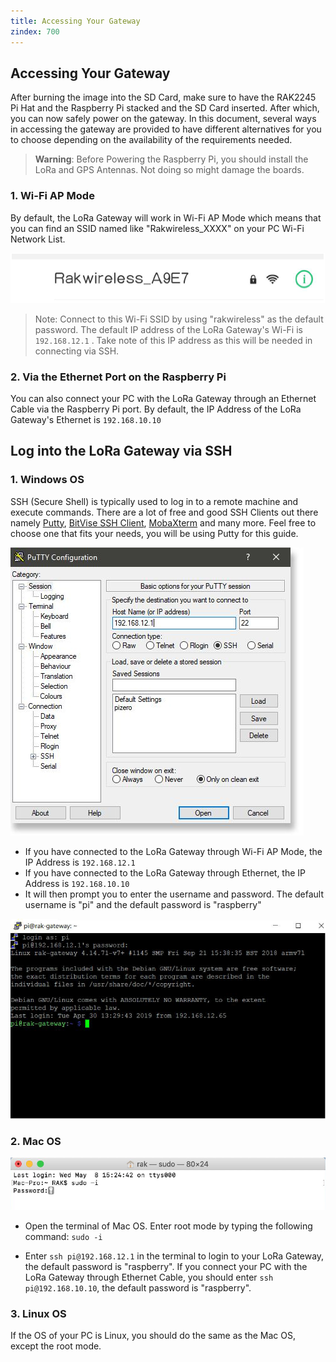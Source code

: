 ```yaml
---
title: Accessing Your Gateway
zindex: 700
---
```


## Accessing Your Gateway

After burning the image into the SD Card, make sure to have the RAK2245 Pi Hat and the Raspberry Pi stacked and the SD Card inserted. After which, you can now safely power on the gateway. In this document, several ways in accessing the gateway are provided to have different alternatives for you to choose depending on the availability of the requirements needed.

>**Warning**: Before Powering the Raspberry Pi, you should install the LoRa and GPS Antennas. Not doing so might damage the boards.

### 1. Wi-Fi AP Mode

By default, the LoRa Gateway will work in Wi-Fi AP Mode which means that you can find an SSID named like "Rakwireless_XXXX" on your PC Wi-Fi Network List.

![Figure 1: RAKWireless Access Point](images/access-point-wifi.png)

>Note: Connect to this Wi-Fi SSID by using "rakwireless" as the default password. The default IP address of the LoRa Gateway's Wi-Fi is `192.168.12.1` . Take note of this IP address as this will be needed in connecting via SSH.

### 2. Via the Ethernet Port on the Raspberry Pi 
You can also connect your PC with the LoRa Gateway through an Ethernet Cable via the Raspberry Pi port. By default, the IP Address of the LoRa Gateway's Ethernet is `192.168.10.10`

## Log into the LoRa Gateway via SSH

### 1. Windows OS
SSH (Secure Shell) is typically used to log in to a remote machine and execute commands. There are a lot of free and good SSH Clients out there namely [Putty](https://www.chiark.greenend.org.uk/~sgtatham/putty/latest.html), [BitVise SSH Client](https://www.bitvise.com/ssh-client-download), [MobaXterm](https://mobaxterm.mobatek.net/) and many more. Feel free to choose one that fits your needs, you will be using Putty for this guide.

![Figure 2: Putty Software for SSH in Windows](images/putty.jpg)
* If you have connected to the LoRa Gateway through Wi-Fi AP Mode, the IP Address is `192.168.12.1`
* If you have connected to the LoRa Gateway through Ethernet, the IP Address is `192.168.10.10`
* It will then prompt you to enter the username and password. The default username is "pi" and the default password is "raspberry"

![Figure 3: Command line after log in](images/cmd.png)

### 2. Mac OS
![Figure 4: SSH in Mac OS](images/ssh-mac.png)
* Open the terminal of Mac OS. Enter root mode by typing the following command: `sudo -i`

* Enter `ssh pi@192.168.12.1` in the terminal to login to your LoRa Gateway, the default password is "raspberry".
If you connect your PC with the LoRa Gateway through Ethernet Cable, you should enter `ssh pi@192.168.10.10`, the default password is "raspberry".

### 3. Linux OS

If the OS of your PC is Linux, you should do the same as the Mac OS, except the root mode.